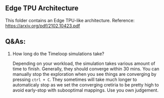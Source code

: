 Edge TPU Architecture
----------------------------
This folder contains an Edge TPU-like architecture. Reference: https://arxiv.org/pdf/2102.10423.pdf

Q&As:
----------------------------
1. How long do the Timeloop simulations take?
  
   Depending on your workload, the simulation takes various amount of time to finish. Generally, they should 
   converge within 30 mins. You can manually stop the exploration when you see things are converging by 
   pressing `ctrl + C`. They sometimes will take much longer to 
   automaticaly stop as we set the converging cretiria to be pretty high to avoid early-stop with subooptimal mappings. Use you own
   judgement.
